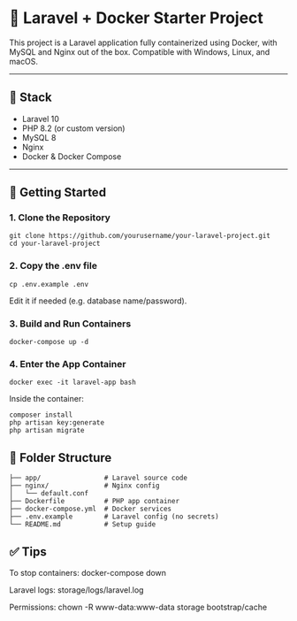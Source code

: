 # 🚀 Laravel + Docker Starter Project

This project is a Laravel application fully containerized using Docker, with MySQL and Nginx out of the box. Compatible with Windows, Linux, and macOS.

---

## 🧰 Stack

- Laravel 10
- PHP 8.2 (or custom version)
- MySQL 8
- Nginx
- Docker & Docker Compose

---

## 🧪 Getting Started

### 1. Clone the Repository

```
git clone https://github.com/yourusername/your-laravel-project.git
cd your-laravel-project
```

### 2. Copy the .env file
```
cp .env.example .env
```
Edit it if needed (e.g. database name/password).

### 3. Build and Run Containers
```
docker-compose up -d
```

### 4. Enter the App Container
```
docker exec -it laravel-app bash
```
Inside the container:
```
composer install
php artisan key:generate
php artisan migrate
```

## 📂 Folder Structure
```
├── app/                # Laravel source code
├── nginx/              # Nginx config
│   └── default.conf
├── Dockerfile          # PHP app container
├── docker-compose.yml  # Docker services
├── .env.example        # Laravel config (no secrets)
└── README.md           # Setup guide
```

## ✅ Tips

To stop containers: docker-compose down

Laravel logs: storage/logs/laravel.log

Permissions: chown -R www-data:www-data storage bootstrap/cache